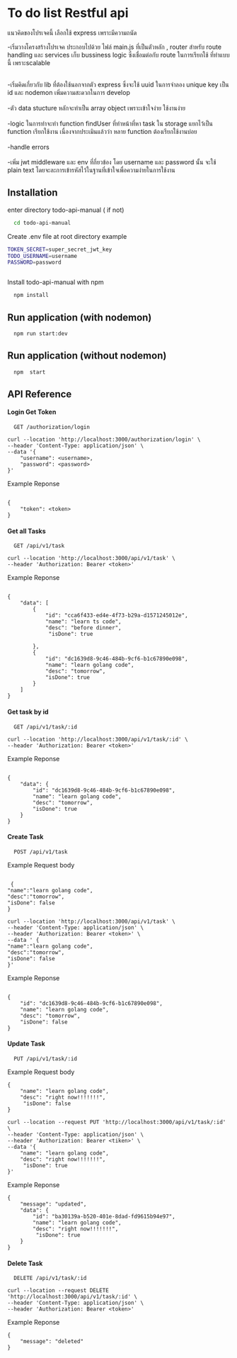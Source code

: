 # To do list Restful api

แนวคิดของโปรเจคนี้
เลือกใช้ express เพราะมีความถนัด

-เริ่มวางโครงสร้างโปรเจค ประกอบไปด้วย ไฟล์ main.js ที่เป็นตัวหลัก , router สำหรับ route handling และ services เก็บ bussiness logic ซึ่งเชื่อมต่อกับ route ในการเรียกใช้ ที่ทำแบบนี้ เพราะscalable
</br></br>

-เริ่มคิดเกี่ยวกับ lib ที่ต้องใช้นอกจากตัว express ซึ่งจะใช้ uuid ในการจำลอง unique key เป็น id และ nodemon เพิ่มความสะดวกในการ develop </br></br>
-ตัว data stucture หลักจะทำเป็น array object เพราะเข้าใจง่าย ใช้งานง่าย</br></br>
-logic ในการทำจะทำ function findUser ที่ทำหน้าที่หา task ใน storage แยกไว้เป็น function เรียกใช้งาน เนื่องจากประเมินแล้วว่า หลาย function ต้องเรียกใช้งานบ่อย </br></br>
-handle errors </br></br>
-เพิ่ม jwt middleware และ env ที่กี่ยวข้อง  โดย username และ password นั้น จะใช้ plain text โดยจะละการเข้ารหัสไว้ในฐานที่เข้าใจเพื่อความง่ายในการใช้งาน 

## Installation

enter directory todo-api-manual ( if not)

```bash
  cd todo-api-manual


```
Create .env file at root directory 
example 

```bash
TOKEN_SECRET=super_secret_jwt_key
TODO_USERNAME=username
PASSWORD=password



```

Install todo-api-manual with npm

```bash
  npm install

```

## Run application (with nodemon)

```bash
  npm run start:dev
```

## Run application (without nodemon)

```bash
  npm  start
```

## API Reference
#### Login Get Token

```api
  GET /authorization/login
```
```
curl --location 'http://localhost:3000/authorization/login' \
--header 'Content-Type: application/json' \
--data '{
    "username": <username>,
    "password": <password>
}'
```
Example Reponse

```res

{
    "token": <token>
}
```





#### Get all Tasks

```api
  GET /api/v1/task
```
```
curl --location 'http://localhost:3000/api/v1/task' \
--header 'Authorization: Bearer <token>'
```
Example Reponse

```res

{
    "data": [
        {
            "id": "cca6f433-ed4e-4f73-b29a-d1571245012e",
            "name": "learn ts code",
            "desc": "before dinner",
             "isDone": true

        },
        {
            "id": "dc1639d8-9c46-484b-9cf6-b1c67890e098",
            "name": "learn golang code",
            "desc": "tomorrow",
            "isDone": true
        }
    ]
}
```

#### Get task by id

```api
  GET /api/v1/task/:id
```
```
curl --location 'http://localhost:3000/api/v1/task/:id' \
--header 'Authorization: Bearer <token>'
```

Example Reponse

```res

{
    "data": {
        "id": "dc1639d8-9c46-484b-9cf6-b1c67890e098",
        "name": "learn golang code",
        "desc": "tomorrow",
        "isDone": true
    }
}
```

#### Create Task

```api
  POST /api/v1/task
```

Example Request body

```

 {
"name":"learn golang code",
"desc":"tomorrow",
"isDone": false
}
```
```
curl --location 'http://localhost:3000/api/v1/task' \
--header 'Content-Type: application/json' \
--header 'Authorization: Bearer <token>' \
--data ' {
"name":"learn golang code",
"desc":"tomorrow",
"isDone": false
}'
```

Example Reponse

```res

{
    "id": "dc1639d8-9c46-484b-9cf6-b1c67890e098",
    "name": "learn golang code",
    "desc": "tomorrow",
    "isDone": false
}
```

#### Update Task

```api
  PUT /api/v1/task/:id
```

Example Request body

```res
{
    "name": "learn golang code",
    "desc": "right now!!!!!!!",
     "isDone": false
}
```
```
curl --location --request PUT 'http://localhost:3000/api/v1/task/:id' \
--header 'Content-Type: application/json' \
--header 'Authorization: Bearer <tiken>' \
--data '{
    "name": "learn golang code",
    "desc": "right now!!!!!!!",
     "isDone": true
}'
```
Example Reponse

```res
{
    "message": "updated",
    "data": {
        "id": "ba30139a-b520-401e-8dad-fd9615b94e97",
        "name": "learn golang code",
        "desc": "right now!!!!!!!",
         "isDone": true
    }
}
```

#### Delete Task

```api
  DELETE /api/v1/task/:id
```
```
curl --location --request DELETE 'http://localhost:3000/api/v1/task/:id' \
--header 'Content-Type: application/json' \
--header 'Authorization: Bearer <token>'
```
Example Reponse

```res
{
    "message": "deleted"
}
```


